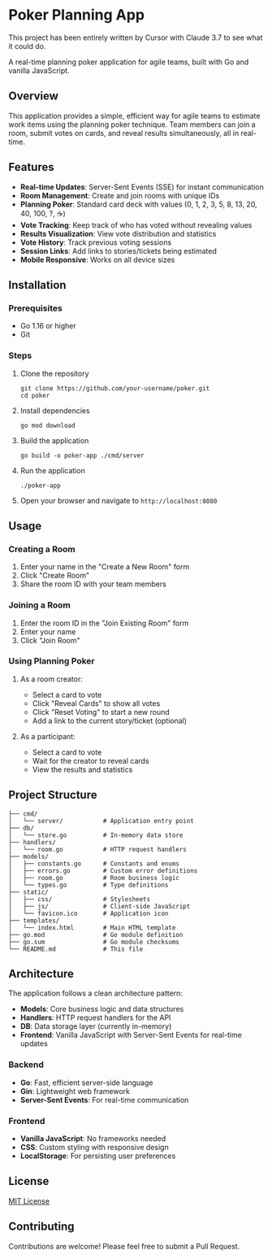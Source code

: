 # Poker Planning App

This project has been entirely written by Cursor with Claude 3.7 to see what it could do.

A real-time planning poker application for agile teams, built with Go and vanilla JavaScript.

## Overview

This application provides a simple, efficient way for agile teams to estimate work items using the planning poker technique. Team members can join a room, submit votes on cards, and reveal results simultaneously, all in real-time.

## Features

- **Real-time Updates**: Server-Sent Events (SSE) for instant communication
- **Room Management**: Create and join rooms with unique IDs
- **Planning Poker**: Standard card deck with values (0, 1, 2, 3, 5, 8, 13, 20, 40, 100, ?, ☕)
- **Vote Tracking**: Keep track of who has voted without revealing values
- **Results Visualization**: View vote distribution and statistics
- **Vote History**: Track previous voting sessions
- **Session Links**: Add links to stories/tickets being estimated
- **Mobile Responsive**: Works on all device sizes

## Installation

### Prerequisites

- Go 1.16 or higher
- Git

### Steps

1. Clone the repository
   ```
   git clone https://github.com/your-username/poker.git
   cd poker
   ```

2. Install dependencies
   ```
   go mod download
   ```

3. Build the application
   ```
   go build -o poker-app ./cmd/server
   ```

4. Run the application
   ```
   ./poker-app
   ```

5. Open your browser and navigate to `http://localhost:8080`

## Usage

### Creating a Room

1. Enter your name in the "Create a New Room" form
2. Click "Create Room"
3. Share the room ID with your team members

### Joining a Room

1. Enter the room ID in the "Join Existing Room" form
2. Enter your name
3. Click "Join Room"

### Using Planning Poker

1. As a room creator:
   - Select a card to vote
   - Click "Reveal Cards" to show all votes
   - Click "Reset Voting" to start a new round
   - Add a link to the current story/ticket (optional)

2. As a participant:
   - Select a card to vote
   - Wait for the creator to reveal cards
   - View the results and statistics

## Project Structure

```
├── cmd/
│   └── server/           # Application entry point
├── db/
│   └── store.go          # In-memory data store
├── handlers/
│   └── room.go           # HTTP request handlers
├── models/
│   ├── constants.go      # Constants and enums
│   ├── errors.go         # Custom error definitions
│   ├── room.go           # Room business logic
│   └── types.go          # Type definitions
├── static/
│   ├── css/              # Stylesheets
│   ├── js/               # Client-side JavaScript
│   └── favicon.ico       # Application icon
├── templates/
│   └── index.html        # Main HTML template
├── go.mod                # Go module definition
├── go.sum                # Go module checksums
└── README.md             # This file
```

## Architecture

The application follows a clean architecture pattern:

- **Models**: Core business logic and data structures
- **Handlers**: HTTP request handlers for the API
- **DB**: Data storage layer (currently in-memory)
- **Frontend**: Vanilla JavaScript with Server-Sent Events for real-time updates

### Backend

- **Go**: Fast, efficient server-side language
- **Gin**: Lightweight web framework
- **Server-Sent Events**: For real-time communication

### Frontend

- **Vanilla JavaScript**: No frameworks needed
- **CSS**: Custom styling with responsive design
- **LocalStorage**: For persisting user preferences

## License

[MIT License](LICENSE)

## Contributing

Contributions are welcome! Please feel free to submit a Pull Request. 